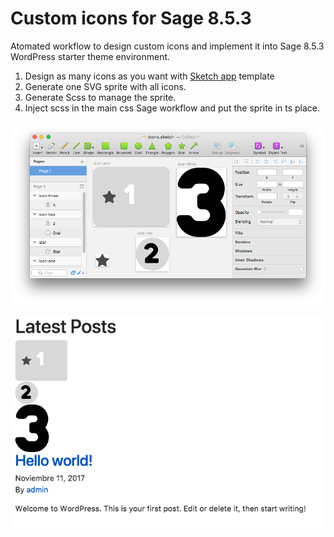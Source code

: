 # Custom icons for Sage 8.5.3

Atomated workflow to design custom icons and implement it into Sage 8.5.3 WordPress starter theme environment.

1. Design as many icons as you want with [Sketch app](https://www.sketchapp.com/) template
2. Generate one SVG sprite with all icons.
3. Generate Scss to manage the sprite.
3. Inject scss in the main css Sage workflow and put the sprite in ts place.

![Sketch template](readme-img/sketch-template.png?raw=true "Title")

![HTML page rendered with icons](readme-img/html-render.png?raw=true "Title")
